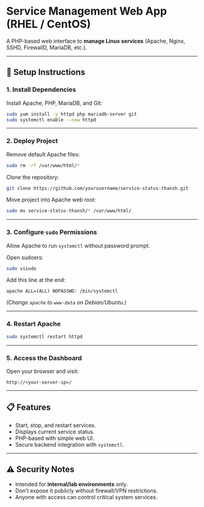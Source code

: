 # Service Management Web App (RHEL / CentOS)

A PHP-based web interface to **manage Linux services** (Apache, Nginx, SSHD, FirewallD, MariaDB, etc.).

---

## 🚀 Setup Instructions

### 1. Install Dependencies
Install Apache, PHP, MariaDB, and Git:
```bash
sudo yum install -y httpd php mariadb-server git
sudo systemctl enable --now httpd
```

---

### 2. Deploy Project
Remove default Apache files:
```bash
sudo rm -rf /var/www/html/*
```

Clone the repository:
```bash
git clone https://github.com/yourusername/service-status-thansh.git
```

Move project into Apache web root:
```bash
sudo mv service-status-thansh/* /var/www/html/
```

---

### 3. Configure `sudo` Permissions
Allow Apache to run `systemctl` without password prompt.

Open sudoers:
```bash
sudo visudo
```

Add this line at the end:
```
apache ALL=(ALL) NOPASSWD: /bin/systemctl
```

*(Change `apache` to `www-data` on Debian/Ubuntu.)*

---

### 4. Restart Apache
```bash
sudo systemctl restart httpd
```

---

### 5. Access the Dashboard
Open your browser and visit:

```
http://<your-server-ip>/
```

---

## 📋 Features
- Start, stop, and restart services.
- Displays current service status.
- PHP-based with simple web UI.
- Secure backend integration with `systemctl`.

---

## ⚠️ Security Notes
- Intended for **internal/lab environments** only.
- Don’t expose it publicly without firewall/VPN restrictions.
- Anyone with access can control critical system services.
